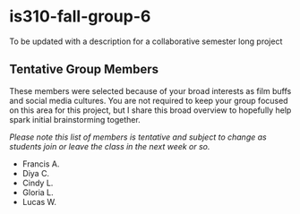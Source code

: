 # is310-fall-group-6
To be updated with a description for a collaborative semester long project

## Tentative Group Members

These members were selected because of your broad interests as film buffs and social media cultures. You are not required to keep your group focused on this area for this project, but I share this broad overview to hopefully help spark initial brainstorming together.

_Please note this list of members is tentative and subject to change as students join or leave the class in the next week or so._

- Francis A.
- Diya C.
- Cindy L.
- Gloria L.
- Lucas W.


